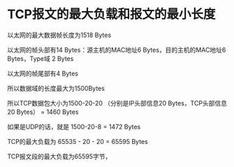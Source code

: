 # TCP报文的最大负载和报文的最小长度

以太网的最大数据帧长度为1518 Bytes

以太网的帧头部有14 Bytes：源主机的MAC地址6 Bytes，目的主机的MAC地址6 Bytes，Type域 2 Bytes

以太网的帧尾部有4 Bytes

所以数据域的长度最大为1500Bytes

所以TCP数据包大小为1500-20-20 （分别是IP头部信息20 Bytes，TCP头部信息20 Bytes） = 1460 Bytes

如果是UDP的话，就是 1500-20-8 = 1472 Bytes

TCP的最大负载为 65535 - 20 - 20 = 65595 Bytes

TCP报文段的最大负载为65595字节，


